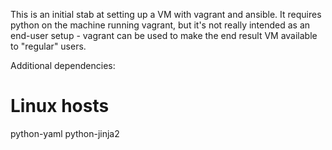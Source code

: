 This is an initial stab at setting up a VM with vagrant and ansible. It requires
python on the machine running vagrant, but it's not really intended as an
end-user setup - vagrant can be used to make the end result VM available to
"regular" users.

Additional dependencies:

Linux hosts
===========
python-yaml
python-jinja2
